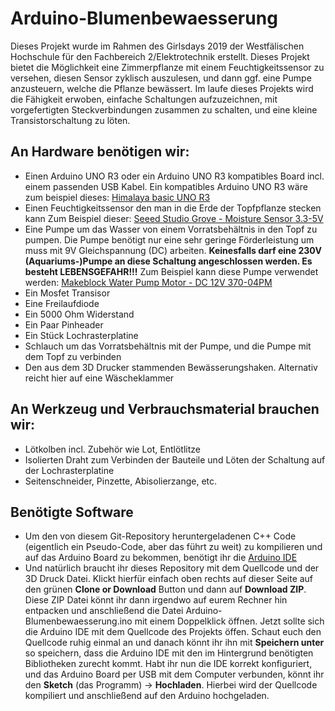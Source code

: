 # Arduino-Blumenbewaesserung
Dieses Projekt wurde im Rahmen des Girlsdays 2019 der Westfälischen Hochschule für den Fachbereich  2/Elektrotechnik erstellt. Dieses Projekt bietet die Möglichkeit eine Zimmerpflanze mit einem Feuchtigkeitssensor zu versehen, diesen Sensor zyklisch auszulesen, und dann ggf. eine Pumpe anzusteuern, welche die Pflanze bewässert.
Im laufe dieses Projekts wird die Fähigkeit erwoben, einfache Schaltungen aufzuzeichnen, mit vorgefertigten Steckverbindungen zusammen zu schalten, und eine kleine Transistorschaltung zu löten.

## An Hardware benötigen wir:
* Einen Arduino UNO R3 oder ein Arduino UNO R3 kompatibles Board incl. einem passenden USB Kabel.
  Ein kompatibles Arduino UNO R3 wäre zum beispiel dieses: [Himalaya basic UNO R3](https://www.conrad.de/de/himalaya-basic-uno-r3-atmega328p-board-atmega16u2-mit-usb-kabel-arduino-uno-r3-kompatibel-802287391.html)
* Einen Feuchtigkeitssensor den man in die Erde der Topfpflanze stecken kann
  Zum Beispiel dieser: [Seeed Studio Grove - Moisture Sensor 3.3-5V](https://www.conrad.de/de/himalaya-basic-uno-r3-atmega328p-board-atmega16u2-mit-usb-kabel-arduino-uno-r3-kompatibel-802287391.html)
* Eine Pumpe um das Wasser von einem Vorratsbehältnis in den Topf zu pumpen. Die Pumpe benötigt nur eine sehr geringe Förderleistung um muss mit 9V Gleichspannung (DC) arbeiten. 
**Keinesfalls darf eine 230V (Aquariums-)Pumpe an diese Schaltung angeschlossen werden. Es besteht LEBENSGEFAHR!!!**
Zum Beispiel kann diese Pumpe verwendet werden: [Makeblock Water Pump Motor - DC 12V 370-04PM](https://www.conrad.de/de/makeblock-water-pump-motor-dc-12v-370-04pm-802556245.html)
* Ein Mosfet Transisor
* Eine Freilaufdiode
* Ein 5000 Ohm Widerstand
* Ein Paar Pinheader
* Ein Stück Lochrasterplatine
* Schlauch um das Vorratsbehältnis mit der Pumpe, und die Pumpe mit dem Topf zu verbinden
* Den aus dem 3D Drucker stammenden Bewässerungshaken. Alternativ reicht hier auf eine Wäscheklammer

## An Werkzeug und Verbrauchsmaterial brauchen wir:
* Lötkolben incl. Zubehör wie Lot, Entlötlitze
* Isolierten Draht zum Verbinden der Bauteile und Löten der Schaltung auf der Lochrasterplatine
* Seitenschneider, Pinzette, Abisolierzange, etc.

## Benötigte Software
* Um den von diesem Git-Repository heruntergeladenen C++ Code (eigentlich ein Pseudo-Code, aber das führt zu weit) zu kompilieren und auf das Arduino Board zu bekommen, benötigt ihr die  [Arduino IDE](https://www.arduino.cc/en/Main/Software)
* Und natürlich braucht ihr dieses Repository mit dem Quellcode und der 3D Druck Datei. Klickt hierfür einfach oben rechts auf dieser Seite auf den grünen **Clone or Download** Button und dann auf **Download ZIP**. Diese ZIP Datei könnt ihr dann irgendwo auf eurem Rechner hin entpacken und anschließend die Datei Arduino-Blumenbewaesserung.ino mit einem Doppelklick öffnen. Jetzt sollte sich die Arduino IDE mit dem Quellcode des Projekts öffen. Schaut euch den Quellcode ruhig einmal an und danach könnt ihr ihn mit **Speichern unter** so speichern, dass die Arduino IDE mit den im Hintergrund benötigten Bibliotheken zurecht kommt. Habt ihr nun die IDE korrekt konfiguriert, und das Arduino Board per USB mit dem Computer verbunden, könnt ihr den **Sketch** (das Programm) -> **Hochladen**. Hierbei wird der Quellcode kompiliert und anschließend auf den Arduino hochgeladen. 
